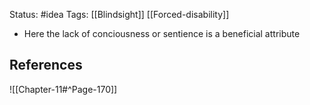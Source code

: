 Status: #idea
Tags: [[Blindsight]] [[Forced-disability]]

* Here the lack of conciousness or sentience is a beneficial attribute

## References

![[Chapter-11#^Page-170]] 